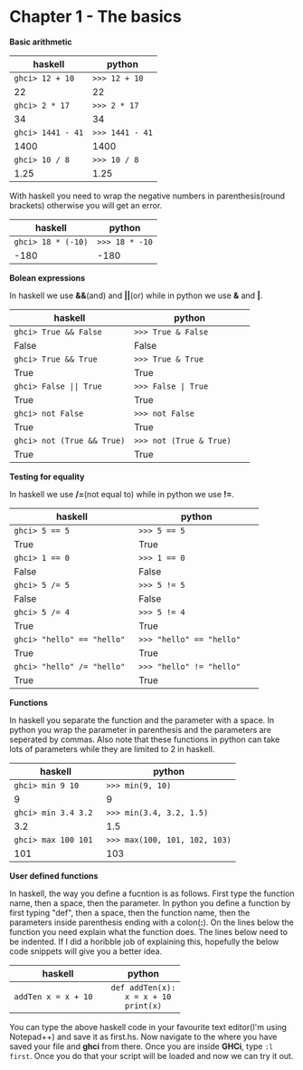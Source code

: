 # Chapter 1 - The basics

**Basic arithmetic**


| haskell  | python |
| --- | --- |
| ```ghci> 12 + 10```   | ```>>> 12 + 10``` |
| 22  | 22  |
| ```ghci> 2 * 17```   | ```>>> 2 * 17``` |
| 34  | 34  |
| ```ghci> 1441 - 41```   | ```>>> 1441 - 41``` |
| 1400  | 1400  |
| ```ghci> 10 / 8```   | ```>>> 10 / 8``` |
| 1.25  | 1.25  |

With haskell you need to wrap the negative numbers in parenthesis(round brackets) otherwise you will get an error.

| haskell  | python |
| --- | --- |
| ```ghci> 18 * (-10)```   | ```>>> 18 * -10``` |
| -180  | -180  |
    
  **Bolean expressions**
  
 In haskell we use **&&**(and) and **||**(or) while in python we use **&** and **|**.
 
| haskell  | python |
| --- | --- |
| ```ghci> True && False ```   | ```>>> True & False ``` |
| False  | False  |
| ```ghci> True && True```   | ```>>> True & True``` |
| True  | True  |
| <code>ghci> False &#124;&#124; True</code>  | <code>>>> False &#124; True</code> |
| True  | True  |
| ```ghci> not False```   | ```>>> not False ``` |
| True  | True  |
| ```ghci> not (True && True)```   | ```>>> not (True & True)   ``` |
| True  | True  |
    
 **Testing for equality**
 
In haskell we use **/=**(not equal to) while in python we use **!=**.

| haskell  | python |
| --- | --- |
| ```ghci> 5 == 5  ```   | ```>>> 5 == 5  ``` |
| True  | True  |
| ```ghci> 1 == 0```   | ```>>> 1 == 0``` |
| False  | False  |
| ```ghci> 5 /= 5```   | ```>>> 5 != 5``` |
| False  | False  |
| ```ghci> 5 /= 4 ```   | ```>>> 5 != 4 ``` |
| True  | True  |
| ```ghci> "hello" == "hello" ```   | ```>>> "hello" == "hello"   ``` |
| True  | True  |
| ```ghci> "hello" /= "hello" ```   | ```>>> "hello" != "hello"   ``` |
| True  | True  |

**Functions**

In haskell you separate the function and the parameter with a space. In python you wrap the parameter in parenthesis and the parameters are seperated by commas. Also note that these functions in python can take lots of parameters while they are limited to 2 in haskell. 

| haskell  | python |
| --- | --- |
| ```ghci> min 9 10   ```   | ```>>> min(9, 10)  ``` |
| 9  | 9  |
| ```ghci> min 3.4 3.2 ```   | ```>>> min(3.4, 3.2, 1.5)``` |
| 3.2  | 1.5  |
| ```ghci> max 100 101 ```   | ```>>> max(100, 101, 102, 103)``` |
| 101  | 103  |

**User defined functions**

In haskell, the way you define a fucntion is as follows. First type the function name, then a space, then the parameter. In python you define a function by first typing "def", then a space, then the function name, then the parameters inside parenthesis ending with a colon(**:**). On the lines below the function you need explain what the function does. The lines below need to be indented. If I did a horibble job of explaining this, hopefully the below code snippets will give you a better idea.

| haskell  | python |
| --- | --- |
| ```addTen x = x + 10  ```   | <code>def addTen(x):</code> <br /> <code> &emsp; x = x + 10</code> <br /> <code> &emsp; print(x)</code> |

You can type the above haskell code in your favourite text editor(I'm using Notepad++) and save it as first.hs. Now navigate to the where you have saved your file and **ghci** from there. Once you are inside **GHCi**, type ```:l first```. Once you do that your script will be loaded and now we can try it out. 

